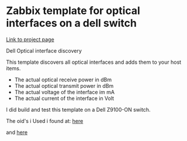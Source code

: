 # Zabbix template for optical interfaces on a dell switch
[Link to project page](https://github.com/Benjamin-Italiaander/zabbix_dell_optical_interfaces)

Dell Optical interface discovery

This template discovers all optical interfaces and adds them to your host items.

- The actual optical receive power in dBm
- The actual optical transmit power in dBm
- The actual voltage of the interface im mA
- The actual current of the interface in Volt


I did build and test this template on a Dell Z9100-ON switch.

The oid's i Used i found at:
[here](http://www.circitor.fr/Mibs/Html/D/DELL-NETWORKING-IF-EXTENSION-MIB.php#DellNetIfTransceiverDataEntry)

and
[here](https://mibs.observium.org/mib/DELL-NETWORKING-IF-EXTENSION-MIB/#dellNetIfTransVoltage)




